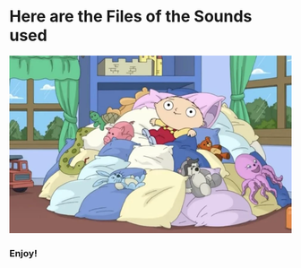 # Here are the Files of the Sounds used
![](https://github.com/Shadow-Rhodium/MemePad/blob/main/Sounds/welcome-to-pillow-world-bry.webp?raw=true)

### Enjoy!
